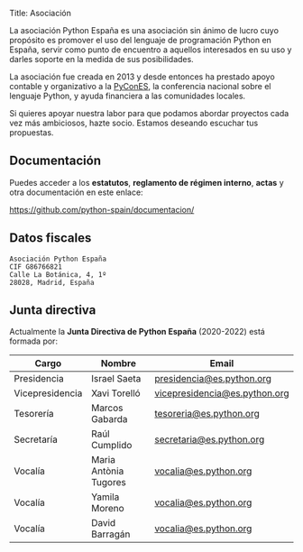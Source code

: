 Title: Asociación

La asociación Python España es una asociación sin ánimo de lucro cuyo propósito es promover el uso del lenguaje de programación Python en España, servir como punto de encuentro a aquellos interesados en su uso y darles soporte en la medida de sus posibilidades.

La asociación fue creada en 2013 y desde entonces ha prestado apoyo contable y organizativo a la [PyConES](https://es.pycon.org), la conferencia nacional sobre el lenguaje Python, y ayuda financiera a las comunidades locales.

Si quieres apoyar nuestra labor para que podamos abordar proyectos cada vez más ambiciosos, hazte socio. Estamos deseando escuchar tus propuestas.

## Documentación

Puedes acceder a los **estatutos**, **reglamento de régimen interno**, **actas** y otra documentación en este enlace:

https://github.com/python-spain/documentacion/

## Datos fiscales

```
Asociación Python España
CIF G86766821
Calle La Botánica, 4, 1º
28028, Madrid, España
```

## Junta directiva

Actualmente la **Junta Directiva de Python España** (2020-2022) está formada por:

|  Cargo            |  Nombre                   |  Email                           |
| ----------------- | ------------------------- | -------------------------------- |
|  Presidencia      |  Israel Saeta             |  presidencia@es.python.org       |
|  Vicepresidencia  |  Xavi Torelló             |  vicepresidencia@es.python.org   |
|  Tesorería        |  Marcos Gabarda           |  tesoreria@es.python.org         |
|  Secretaría       |  Raúl Cumplido            |  secretaria@es.python.org        |
|  Vocalía          |  Maria Antònia Tugores    |  vocalia@es.python.org           |
|  Vocalía          |  Yamila Moreno            |  vocalia@es.python.org           |
|  Vocalía          |  David Barragán           |  vocalia@es.python.org           |

